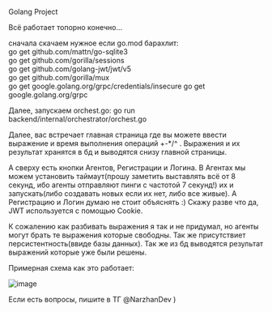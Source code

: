 Golang Project

Всё работает топорно конечно...

cначала скачаем нужное если go.mod барахлит:  
go get github.com/mattn/go-sqlite3  
go get github.com/gorilla/sessions  
go get github.com/golang-jwt/jwt/v5  
go get github.com/gorilla/mux  
go get google.golang.org/grpc/credentials/insecure 
go get google.golang.org/grpc

Далее, запускаем orchest.go: 
go run backend/internal/orchestrator/orchest.go   

Далее, вас встречает главная страница где вы можете ввести выражение и время выполнения операций +-*/^ . Выражения и их результат хранятся в бд и выводятся снизу главной страницы.     

А сверху есть кнопки Агентов, Регистрации и Логина. В Агентах мы можем установить таймаут(прошу заметить выставлять всё от 8 секунд, ибо агенты отправляют пинги с частотой 7 секунд!) их и запускать(либо создавать новых если их нет, либо все живые). А Регистрацию и Логин думаю не стоит объяснять :) Скажу разве что да, JWT используется с помощью Cookie.    

К сожалению как разбивать выражения я так и не придумал, но агенты могут брать те выражения которые свободны. Так же присутствиет персистентность(ввиде базы данных). Так же из бд выводятся результат выражений которые уже были решены.   

Примерная схема как это работает: 
 
![image](https://github.com/NarzhanProduction/CalcFlow/assets/119958356/a8d5302e-bef4-428d-981a-30f4258f6fcb) 

Если есть вопросы, пишите в ТГ @NarzhanDev )
